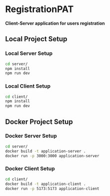 # RegistrationPAT

<b>Client-Server application for users registration</b>

## Local Project Setup

### Local Server Setup

```sh
cd server/
npm install
npm run dev
```

### Local Client Setup

```sh
cd client/
npm install
npm run dev
```
## Docker Project Setup

### Docker Server Setup
```sh
cd server/
docker build -t application-server .
docker run -p 3000:3000 application-server
```

### Docker Client Setup
```sh
cd client/
docker build -t application-client .
docker run -p 5173:5173 application-client
```
